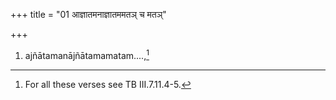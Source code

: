 +++
title = "01 आज्ञातमनाज्ञातममतञ् च मतञ्"

+++
1. ajñātamanājñātamamatam....,[^1]  

[^1]: For all these verses see TB III.7.11.4-5.
